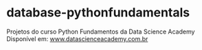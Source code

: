 # database-pythonfundamentals
Projetos do curso Python Fundamentos da Data Science Academy
Disponível em: www.datascienceacademy.com.br
